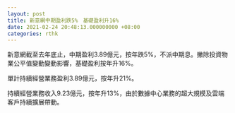 ```yaml
---
layout: post
title: 新意網中期盈利跌5%　基礎盈利升16%
date: 2021-02-24 20:48:13.000000000 +08:00
categories: rthk
---
```


新意網截至去年底止，中期盈利3.89億元，按年跌5%，不派中期息。撇除投資物業公平值變動變動影響，基礎盈利按年升16%。

單計持續經營業務盈利3.89億元，按年升21%。

持續經營業務收入9.23億元，按年升13%，由於數據中心業務的超大規模及雲端客戶持續擴展帶動。
